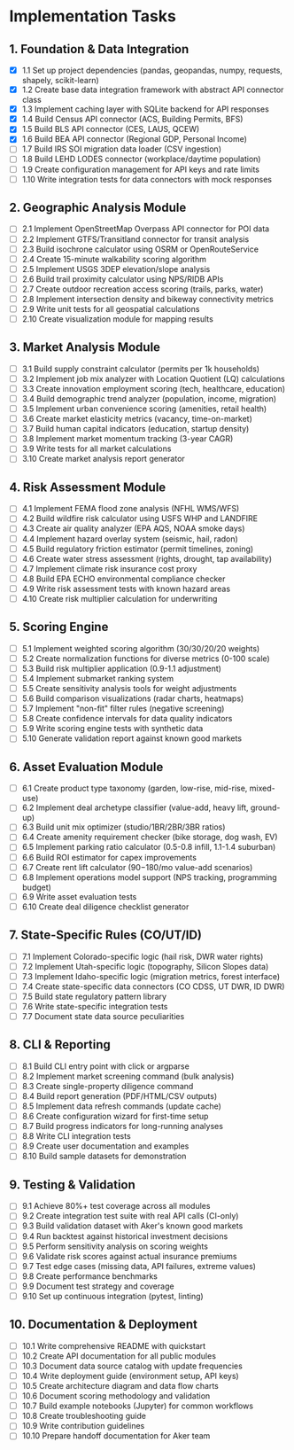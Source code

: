 # Implementation Tasks

## 1. Foundation & Data Integration

- [x] 1.1 Set up project dependencies (pandas, geopandas, numpy, requests, shapely, scikit-learn)
- [x] 1.2 Create base data integration framework with abstract API connector class
- [x] 1.3 Implement caching layer with SQLite backend for API responses
- [x] 1.4 Build Census API connector (ACS, Building Permits, BFS)
- [x] 1.5 Build BLS API connector (CES, LAUS, QCEW)
- [x] 1.6 Build BEA API connector (Regional GDP, Personal Income)
- [ ] 1.7 Build IRS SOI migration data loader (CSV ingestion)
- [ ] 1.8 Build LEHD LODES connector (workplace/daytime population)
- [ ] 1.9 Create configuration management for API keys and rate limits
- [ ] 1.10 Write integration tests for data connectors with mock responses

## 2. Geographic Analysis Module

- [ ] 2.1 Implement OpenStreetMap Overpass API connector for POI data
- [ ] 2.2 Implement GTFS/Transitland connector for transit analysis
- [ ] 2.3 Build isochrone calculator using OSRM or OpenRouteService
- [ ] 2.4 Create 15-minute walkability scoring algorithm
- [ ] 2.5 Implement USGS 3DEP elevation/slope analysis
- [ ] 2.6 Build trail proximity calculator using NPS/RIDB APIs
- [ ] 2.7 Create outdoor recreation access scoring (trails, parks, water)
- [ ] 2.8 Implement intersection density and bikeway connectivity metrics
- [ ] 2.9 Write unit tests for all geospatial calculations
- [ ] 2.10 Create visualization module for mapping results

## 3. Market Analysis Module

- [ ] 3.1 Build supply constraint calculator (permits per 1k households)
- [ ] 3.2 Implement job mix analyzer with Location Quotient (LQ) calculations
- [ ] 3.3 Create innovation employment scoring (tech, healthcare, education)
- [ ] 3.4 Build demographic trend analyzer (population, income, migration)
- [ ] 3.5 Implement urban convenience scoring (amenities, retail health)
- [ ] 3.6 Create market elasticity metrics (vacancy, time-on-market)
- [ ] 3.7 Build human capital indicators (education, startup density)
- [ ] 3.8 Implement market momentum tracking (3-year CAGR)
- [ ] 3.9 Write tests for all market calculations
- [ ] 3.10 Create market analysis report generator

## 4. Risk Assessment Module

- [ ] 4.1 Implement FEMA flood zone analysis (NFHL WMS/WFS)
- [ ] 4.2 Build wildfire risk calculator using USFS WHP and LANDFIRE
- [ ] 4.3 Create air quality analyzer (EPA AQS, NOAA smoke days)
- [ ] 4.4 Implement hazard overlay system (seismic, hail, radon)
- [ ] 4.5 Build regulatory friction estimator (permit timelines, zoning)
- [ ] 4.6 Create water stress assessment (rights, drought, tap availability)
- [ ] 4.7 Implement climate risk insurance cost proxy
- [ ] 4.8 Build EPA ECHO environmental compliance checker
- [ ] 4.9 Write risk assessment tests with known hazard areas
- [ ] 4.10 Create risk multiplier calculation for underwriting

## 5. Scoring Engine

- [ ] 5.1 Implement weighted scoring algorithm (30/30/20/20 weights)
- [ ] 5.2 Create normalization functions for diverse metrics (0-100 scale)
- [ ] 5.3 Build risk multiplier application (0.9-1.1 adjustment)
- [ ] 5.4 Implement submarket ranking system
- [ ] 5.5 Create sensitivity analysis tools for weight adjustments
- [ ] 5.6 Build comparison visualizations (radar charts, heatmaps)
- [ ] 5.7 Implement "non-fit" filter rules (negative screening)
- [ ] 5.8 Create confidence intervals for data quality indicators
- [ ] 5.9 Write scoring engine tests with synthetic data
- [ ] 5.10 Generate validation report against known good markets

## 6. Asset Evaluation Module

- [ ] 6.1 Create product type taxonomy (garden, low-rise, mid-rise, mixed-use)
- [ ] 6.2 Implement deal archetype classifier (value-add, heavy lift, ground-up)
- [ ] 6.3 Build unit mix optimizer (studio/1BR/2BR/3BR ratios)
- [ ] 6.4 Create amenity requirement checker (bike storage, dog wash, EV)
- [ ] 6.5 Implement parking ratio calculator (0.5-0.8 infill, 1.1-1.4 suburban)
- [ ] 6.6 Build ROI estimator for capex improvements
- [ ] 6.7 Create rent lift calculator ($90-$180/mo value-add scenarios)
- [ ] 6.8 Implement operations model support (NPS tracking, programming budget)
- [ ] 6.9 Write asset evaluation tests
- [ ] 6.10 Create deal diligence checklist generator

## 7. State-Specific Rules (CO/UT/ID)

- [ ] 7.1 Implement Colorado-specific logic (hail risk, DWR water rights)
- [ ] 7.2 Implement Utah-specific logic (topography, Silicon Slopes data)
- [ ] 7.3 Implement Idaho-specific logic (migration metrics, forest interface)
- [ ] 7.4 Create state-specific data connectors (CO CDSS, UT DWR, ID DWR)
- [ ] 7.5 Build state regulatory pattern library
- [ ] 7.6 Write state-specific integration tests
- [ ] 7.7 Document state data source peculiarities

## 8. CLI & Reporting

- [ ] 8.1 Build CLI entry point with click or argparse
- [ ] 8.2 Implement market screening command (bulk analysis)
- [ ] 8.3 Create single-property diligence command
- [ ] 8.4 Build report generation (PDF/HTML/CSV outputs)
- [ ] 8.5 Implement data refresh commands (update cache)
- [ ] 8.6 Create configuration wizard for first-time setup
- [ ] 8.7 Build progress indicators for long-running analyses
- [ ] 8.8 Write CLI integration tests
- [ ] 8.9 Create user documentation and examples
- [ ] 8.10 Build sample datasets for demonstration

## 9. Testing & Validation

- [ ] 9.1 Achieve 80%+ test coverage across all modules
- [ ] 9.2 Create integration test suite with real API calls (CI-only)
- [ ] 9.3 Build validation dataset with Aker's known good markets
- [ ] 9.4 Run backtest against historical investment decisions
- [ ] 9.5 Perform sensitivity analysis on scoring weights
- [ ] 9.6 Validate risk scores against actual insurance premiums
- [ ] 9.7 Test edge cases (missing data, API failures, extreme values)
- [ ] 9.8 Create performance benchmarks
- [ ] 9.9 Document test strategy and coverage
- [ ] 9.10 Set up continuous integration (pytest, linting)

## 10. Documentation & Deployment

- [ ] 10.1 Write comprehensive README with quickstart
- [ ] 10.2 Create API documentation for all public modules
- [ ] 10.3 Document data source catalog with update frequencies
- [ ] 10.4 Write deployment guide (environment setup, API keys)
- [ ] 10.5 Create architecture diagram and data flow charts
- [ ] 10.6 Document scoring methodology and validation
- [ ] 10.7 Build example notebooks (Jupyter) for common workflows
- [ ] 10.8 Create troubleshooting guide
- [ ] 10.9 Write contribution guidelines
- [ ] 10.10 Prepare handoff documentation for Aker team

